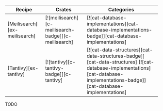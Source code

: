 | Recipe | Crates | Categories |
|--------|--------|------------|
| [Meilisearch][ex-meilisearch] | [![meilisearch][c-meilisearch-badge]][c-meilisearch] | [![cat-database-implementations][cat-database-implementations-badge]][cat-database-implementations] |
| [Tantivy][ex-tantivy] | [![tantivy][c-tantivy-badge]][c-tantivy] | [![cat-data-structures][cat-data-structures-badge]][cat-data-structures] [![cat-database-implementations][cat-database-implementations-badge]][cat-database-implementations] |

<div class="hidden">
TODO
</div>
